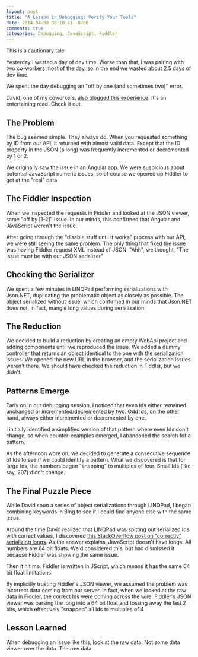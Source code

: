```yaml
---
layout: post
title: "A Lesson in Debugging: Verify Your Tools"
date: 2014-04-08 08:10:41 -0700
comments: true
categories: Debugging, JavaScript, Fiddler
---
```


This is a cautionary tale

Yesterday I wasted a day of dev time.
Worse than that, I was pairing with [two](http://www.davidruttka.com/) [co-workers](http://msarchet.com/) most of the day, so in the end we wasted about 2.5 days of dev time.

We spent the day debugging an "off by one (and sometimes two)" error.

David, one of my coworkers, [also blogged this experience](http://comingsoon.com).
It's an entertaining read.
Check it out.

The Problem
-----------

The bug seemed simple.
They always do.
When you requested something by ID from our API, it returned with almost valid data.
Except that the ID property in the JSON (a long) was frequently incremented or decremented by 1 or 2.

We originally saw the issue in an Angular app.
We were suspicious about potential JavaScript numeric issues, so of course we opened up Fiddler to get at the "real" data

The Fiddler Inspection
----------------------

When we inspected the requests in Fiddler and looked at the JSON viewer, same "off by [1-2]" issue.
In our minds, this confirmed that Angular and JavaScript weren't the issue.

After going through the "disable stuff until it works" process with our API, we were still seeing the same problem.
The only thing that fixed the issue was having Fiddler request XML instead of JSON. "Ahh", we thought, "The issue must be with our JSON serializer"

Checking the Serializer
-----------------------

We spent a few minutes in LINQPad performing serializations with Json.NET, duplicating the problematic object as closely as possible.
The object serialized without issue, which confirmed in our minds that Json.NET does not, in fact, mangle long values during serialization

The Reduction
-------------

We decided to build a reduction by creating an empty WebApi project and adding components until we reproduced the issue.
We added a dummy controller that returns an object identical to the one with the serialization issues.
We opened the new URL in the browser, and the serialization issues weren't there.
We should have checked the reduction in Fiddler, but we didn't.

Patterns Emerge
---------------

Early on in our debugging session, I noticed that even Ids either remained unchanged or incremented/decremented by two.
Odd Ids, on the other hand, always either incremented or decremented by one.

I initially identified a simplified version of that pattern where even Ids don't change, so when counter-examples emerged, I abandoned the search for a pattern.

As the afternoon wore on, we decided to generate a consecutive sequence of Ids to see if we could identify a pattern.
What we discovered is that for large Ids, the numbers began "snapping" to multiples of four.
Small Ids (like, say, 207) didn't change.

The Final Puzzle Piece
----------------------

While David spun a series of object serializations through LINQPad, I began combining keywords in Bing to see if I could find anyone else with the same issue.

Around the time David realized that LINQPad was spitting out serialized Ids with correct values, I discovered [this StackOverflow post on "correctly" serializing longs](http://stackoverflow.com/questions/6571339/how-to-correctly-serialize-c-sharp-long-number-using-controllers-json-method-in).
As the answer explains, JavaScript doesn't have longs.
All numbers are 64 bit floats.
We'd considered this, but had dismissed it because Fiddler was showing the same issue.

Then it hit me.
Fiddler is written in JScript, which means it has the same 64 bit float limitations.

By implicitly trusting Fiddler's JSON viewer, we assumed the problem was incorrect data coming from our server.
In fact, when we looked at the raw data in Fiddler, the correct Ids were coming across the wire.
Fiddler's JSON viewer was parsing the long into a 64 bit float and tossing away the last 2 bits, which effectively "snapped" all Ids to multiples of 4

Lesson Learned
---------------

When debugging an issue like this, look at the raw data.
Not some data viewer over the data.
The *raw* data